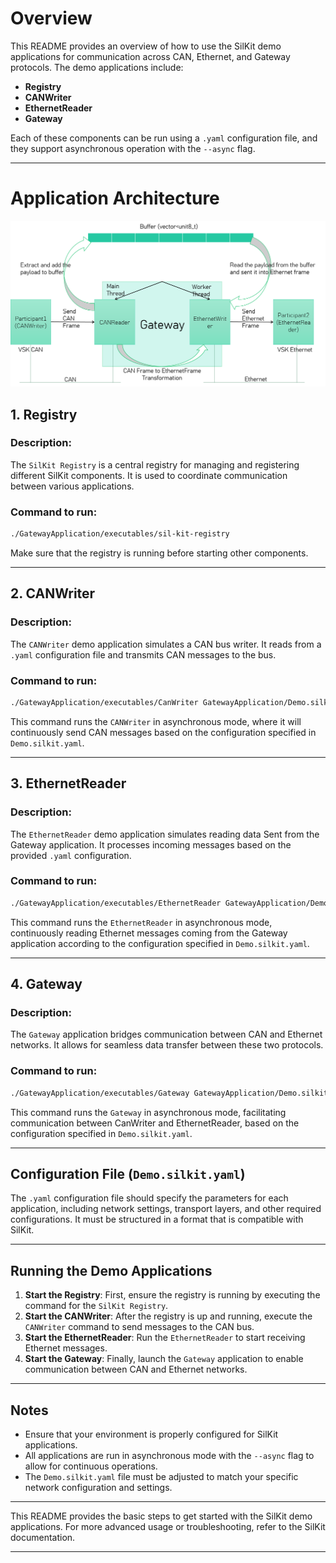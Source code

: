 # Overview

This README provides an overview of how to use the SilKit demo applications for communication across CAN, Ethernet, and Gateway protocols. The demo applications include:

- **Registry**
- **CANWriter**
- **EthernetReader**
- **Gateway**

Each of these components can be run using a `.yaml` configuration file, and they support asynchronous operation with the `--async` flag.

---
# Application Architecture


![plot](./Gateway.png)

## 1. Registry

### Description:
The `SilKit Registry` is a central registry for managing and registering different SilKit components. It is used to coordinate communication between various applications.

### Command to run:
```bash
./GatewayApplication/executables/sil-kit-registry
```

Make sure that the registry is running before starting other components.

---

## 2. CANWriter

### Description:
The `CANWriter` demo application simulates a CAN bus writer. It reads from a `.yaml` configuration file and transmits CAN messages to the bus.

### Command to run:
```bash
./GatewayApplication/executables/CanWriter GatewayApplication/Demo.silkit.yaml --async
```

This command runs the `CANWriter` in asynchronous mode, where it will continuously send CAN messages based on the configuration specified in `Demo.silkit.yaml`.

---

## 3. EthernetReader

### Description:
The `EthernetReader` demo application simulates reading data Sent from the Gateway application. It processes incoming messages based on the provided `.yaml` configuration.

### Command to run:
```bash
./GatewayApplication/executables/EthernetReader GatewayApplication/Demo.silkit.yaml --async
```

This command runs the `EthernetReader` in asynchronous mode, continuously reading Ethernet messages coming from the Gateway application according to the configuration specified in `Demo.silkit.yaml`.

---

## 4. Gateway

### Description:
The `Gateway` application bridges communication between CAN and Ethernet networks. It allows for seamless data transfer between these two protocols.

### Command to run:
```bash
./GatewayApplication/executables/Gateway GatewayApplication/Demo.silkit.yaml --async
```

This command runs the `Gateway` in asynchronous mode, facilitating communication between CanWriter and EthernetReader, based on the configuration specified in `Demo.silkit.yaml`.

---

## Configuration File (`Demo.silkit.yaml`)

The `.yaml` configuration file should specify the parameters for each application, including network settings, transport layers, and other required configurations. It must be structured in a format that is compatible with SilKit.

---

## Running the Demo Applications

1. **Start the Registry**: First, ensure the registry is running by executing the command for the `SilKit Registry`.
2. **Start the CANWriter**: After the registry is up and running, execute the `CANWriter` command to send messages to the CAN bus.
3. **Start the EthernetReader**: Run the `EthernetReader` to start receiving Ethernet messages.
4. **Start the Gateway**: Finally, launch the `Gateway` application to enable communication between CAN and Ethernet networks.

---

## Notes

- Ensure that your environment is properly configured for SilKit applications.
- All applications are run in asynchronous mode with the `--async` flag to allow for continuous operations.
- The `Demo.silkit.yaml` file must be adjusted to match your specific network configuration and settings.

---

This README provides the basic steps to get started with the SilKit demo applications. For more advanced usage or troubleshooting, refer to the SilKit documentation.

---